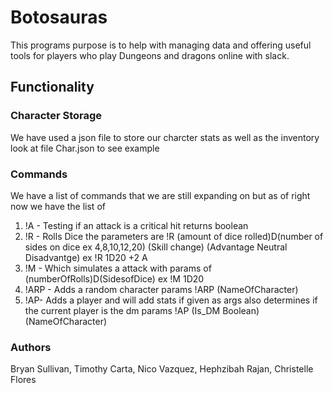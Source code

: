 # Botosauras
This programs purpose is to help with managing data and offering useful tools for players who play Dungeons and dragons online with slack. 

## Functionality 
### Character Storage
We have used a json file to store our charcter stats as well as the inventory look at file Char.json to see example
### Commands 
We have a list of commands that we are still expanding on but as of right now we have the list of 
1. !A - Testing if an attack is a critical hit returns boolean
2. !R - Rolls Dice the parameters are !R (amount of dice rolled)D(number of sides on dice ex 4,8,10,12,20) (Skill change) (Advantage Neutral Disadvantge) ex !R 1D20 +2 A
3. !M - Which simulates a attack with params of (numberOfRolls)D(SidesofDice) ex !M 1D20
4. !ARP - Adds a random character params !ARP (NameOfCharacter)
5. !AP- Adds a player and will add stats if given as args also determines if the current player is the dm params !AP (Is_DM Boolean) (NameOfCharacter)

### Authors
Bryan Sullivan, Timothy Carta, Nico Vazquez, Hephzibah Rajan, Christelle Flores